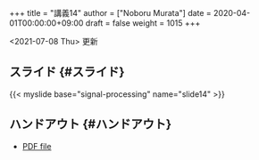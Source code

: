 +++
title = "講義14"
author = ["Noboru Murata"]
date = 2020-04-01T00:00:00+09:00
draft = false
weight = 1015
+++

<span class="timestamp-wrapper"><span class="timestamp">&lt;2021-07-08 Thu&gt; </span></span> 更新


## スライド {#スライド}

{{< myslide base="signal-processing" name="slide14" >}}


## ハンドアウト {#ハンドアウト}

-   [PDF file](https://noboru-murata.github.io/signal-processing/pdfs/slide14.pdf)